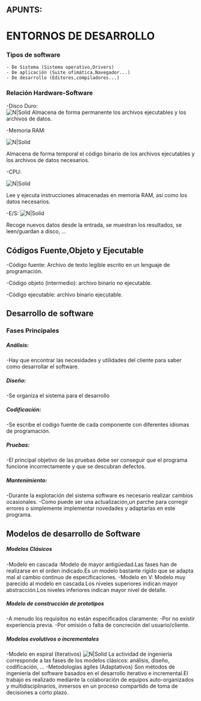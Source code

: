 ## APUNTS:
 
# ENTORNOS DE DESARROLLO
### Tipos de software 

    - De Sistema (Sistema operativo,Drivers)
    - De aplicación (Suite ofimática,Navegador...)
    - De desarrollo (Editores,compiladores...)
    
### Relación Hardware-Software

    
    
 -Disco Duro:   
![N|Solid](https://qloudea.com/media/catalog/product/cache/1/image/9df78eab33525d08d6e5fb8d27136e95/0/1/01_1720.jpg)
Almacena de forma permanente los archivos ejecutables y los archivos de datos.

-Memoria RAM:

![N|Solid](https://www.worten.es/i/6110ccaf4210e9f758324f9529eedffee7ea96b8.jpg)

Almacena de forma temporal el código binario de los archivos ejecutables y los archivos de datos necesarios.

-CPU:

![N|Solid](https://hardzone.es/app/uploads-hardzone.es/2020/06/CPU.jpg)

Lee y ejecuta instrucciones almacenadas en memoria RAM, así como los datos necesarios.

-E/S:
![N|Solid](https://www.info-computer.com/37222-large_default/monitor-vgadvi-lcd-22-teclado-y-raton.jpg)

Recoge nuevos datos desde la entrada, se muestran los resultados, se leen/guardan a disco, ...

## Códigos Fuente,Objeto y Ejecutable
-Código fuente: Archivo de texto legible escrito en un lenguaje de programación.

-Código objeto (intermedio): archivo binario no ejecutable.

-Código ejecutable: archivo binario ejecutable. 

##  Desarrollo de software

### Fases Principales

##### Análisis:
-Hay que encontrar las necesidades y utilidades del cliente para saber como desarrollar el software.
##### Diseño:
-Se organiza el sistema para el desarrollo 
##### Codificación:
-Se escribe el codigo fuente de cada componente con diferentes idiomas de programación.
##### Pruebas:
-El principal objetivo de las pruebas debe ser conseguir que el programa funcione incorrectamente y que se descubran defectos.
##### Mantenimiento:
-Durante la explotación del sistema software es necesario realizar cambios ocasionales.
-Como puede ser una actualización,un parche para corregir errores o simplemente implementar novedades y adaptarlas en este programa.

## Modelos de desarrollo de Software

##### Modelos Clásicos 
-Modelo en cascada :Modelo de mayor antigüedad.Las fases han de realizarse en el orden indicado.Es un modelo bastante rígido que se adapta mal al cambio continuo de especificaciones.
-Modelo en V: Modelo muy parecido al modelo en cascada.Los niveles superiores indican mayor abstracción.Los niveles inferiores indican mayor nivel de detalle.
##### Modelo de construcción de prototipos
-A menudo los requisitos no están especificados claramente:
-Por no existir experiencia previa.
-Por omisión o falta de concreción del usuario/cliente.
##### Modelos evolutivos o incrementales
-Modelo en espiral (Iterativos)
![N|Solid](https://www2.deloitte.com/content/dam/html/es/common-img/img-desarrollo-espiral.png)
La actividad de ingeniería corresponde a las fases de los modelos clásicos: análisis, diseño, codificación, ...
-Metodologías ágiles (Adaptativos)
Son métodos de ingeniería del software basados en el desarrollo iterativo e incremental.El trabajo es realizado mediante la colaboración de equipos auto-organizados y multidisciplinarios, inmersos en un proceso compartido de toma de decisiones a corto plazo.
